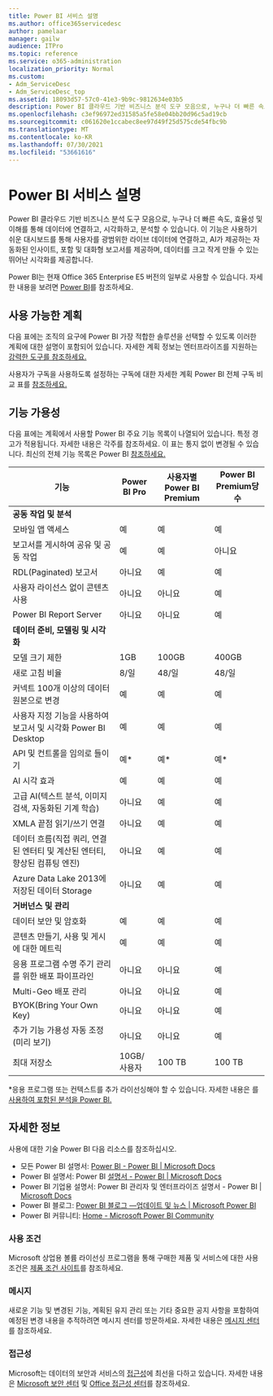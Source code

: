 ```yaml
---
title: Power BI 서비스 설명
ms.author: office365servicedesc
author: pamelaar
manager: gailw
audience: ITPro
ms.topic: reference
ms.service: o365-administration
localization_priority: Normal
ms.custom:
- Adm_ServiceDesc
- Adm_ServiceDesc_top
ms.assetid: 18093d57-57c0-41e3-9b9c-9812634e03b5
description: Power BI 클라우드 기반 비즈니스 분석 도구 모음으로, 누구나 더 빠른 속도, 효율성 및 이해를 통해 데이터에 연결하고, 시각화하고, 분석할 수 있습니다. 사용자를 사용하기 쉬운 대시보드를 통해 다양한 범위의 라이브 데이터와 연결하고, 대화형 보고서를 제공하며 데이터에 생동감을 주는 뛰어난 시각화를 전달합니다.
ms.openlocfilehash: c3ef96972ed31585a5fe58e04bb20d96c5ad19cb
ms.sourcegitcommit: c061620e1ccabec8ee97d49f25d575cde54fbc9b
ms.translationtype: MT
ms.contentlocale: ko-KR
ms.lasthandoff: 07/30/2021
ms.locfileid: "53661616"
---
```

# <a name="power-bi-service-description"></a>Power BI 서비스 설명

Power BI 클라우드 기반 비즈니스 분석 도구 모음으로, 누구나 더 빠른 속도, 효율성 및 이해를 통해 데이터에 연결하고, 시각화하고, 분석할 수 있습니다. 이 기능은 사용하기 쉬운 대시보드를 통해 사용자를 광범위한 라이브 데이터에 연결하고, AI가 제공하는 자동화된 인사이트, 포함 및 대화형 보고서를 제공하며, 데이터를 크고 작게 만들 수 있는 뛰어난 시각화를 제공합니다.

Power BI는 현재 Office 365 Enterprise E5 버전의 일부로 사용할 수 있습니다. 자세한 내용을 보려면 [Power BI](https://powerbi.microsoft.com)를 참조하세요.

## <a name="available-plans"></a>사용 가능한 계획

다음 표에는 조직의 요구에 Power BI 가장 적합한 솔루션을 선택할 수 있도록 이러한 계획에 대한 설명이 포함되어 있습니다. 자세한 계획 정보는 엔터프라이즈를 지원하는 [강력한 도구를 참조하세요.](https://www.microsoft.com/microsoft-365/enterprise/compare-office-365-plans)

사용자가 구독을 사용하도록 설정하는 구독에 대한 자세한 계획 Power BI 전체 구독 비교 표를 [참조하세요.](https://www.microsoft.com/microsoft-365/compare-microsoft-365-enterprise-plans)

## <a name="feature-availability"></a>기능 가용성

다음 표에는 계획에서 사용할 Power BI 주요 기능 목록이 나열되어 있습니다. 특정 경고가 적용됩니다. 자세한 내용은 각주를 참조하세요. 이 표는 통지 없이 변경될 수 있습니다. 최신의 전체 기능 목록은 Power BI [참조하세요.](https://powerbi.microsoft.com/pricing/)

| 기능 | Power BI Pro | 사용자별 Power BI Premium | Power BI Premium당 수 |
|---------|--------------|---------------------------|-------------------------------|
| **공동 작업 및 분석** | | | |
| 모바일 앱 액세스 | 예 | 예 | 예 |
| 보고서를 게시하여 공유 및 공동 작업 | 예 | 예 | 아니요 |
| RDL(Paginated) 보고서 | 아니요 | 예 | 예 |
| 사용자 라이선스 없이 콘텐츠 사용 | 아니요 | 아니요 | 예 |
| Power BI Report Server | 아니요 | 아니요 | 예 |
| **데이터 준비, 모델링 및 시각화** | | | |
| 모델 크기 제한 | 1GB | 100GB | 400GB |
| 새로 고침 비율 | 8/일 | 48/일 | 48/일 |
| 커넥트 100개 이상의 데이터 원본으로 변경 | 예 | 예 | 예 |
| 사용자 지정 기능을 사용하여 보고서 및 시각화 Power BI Desktop | 예 | 예 | 예 |
| API 및 컨트롤을 임의로 들이기 | 예* | 예* | 예* |
| AI 시각 효과 | 예 | 예 | 예 |
| 고급 AI(텍스트 분석, 이미지 검색, 자동화된 기계 학습) | 아니요 | 예 | 예 |
| XMLA 끝점 읽기/쓰기 연결 | 아니요 | 예 | 예 |
| 데이터 흐름(직접 쿼리, 연결된 엔터티 및 계산된 엔터티, 향상된 컴퓨팅 엔진) | 아니요 | 예 | 예 |
| Azure Data Lake 2013에 저장된 데이터 Storage | 아니요 | 예 | 예 |
| **거버넌스 및 관리** | | | |
| 데이터 보안 및 암호화 | 예 | 예 | 예 |
| 콘텐츠 만들기, 사용 및 게시에 대한 메트릭 | 예 | 예 | 예 |
| 응용 프로그램 수명 주기 관리를 위한 배포 파이프라인 | 아니요 | 아니요 | 예 |
| Multi-Geo 배포 관리 | 아니요 | 아니요 | 예 |
| BYOK(Bring Your Own Key) | 아니요 | 아니요 | 예 |
| 추가 기능 가용성 자동 조정(미리 보기) | 아니요 | 아니요 | 예 |
| 최대 저장소 | 10GB/사용자 | 100 TB | 100 TB |

*응용 프로그램 또는 컨텍스트를 추가 라이선싱해야 할 수 있습니다. 자세한 내용은 를 [사용하여 포함된 분석을 Power BI.](/power-bi/developer/embedded/embedding)

## <a name="learn-more"></a>자세한 정보

사용에 대한 기술 Power BI 다음 리소스를 참조하십시오.

- 모든 Power BI 설명서: [Power BI - Power BI | Microsoft Docs](/power-bi/)
- Power BI 설명서: Power BI [설명서 - Power BI | Microsoft Docs](/power-bi/developer/)
- Power BI 기업용 설명서: Power BI 관리자 및 엔터프라이즈 설명서 - Power BI | [ Microsoft Docs](/power-bi/admin/)
- Power BI 블로그: [Power BI 블로그 —업데이트 및 뉴스 | Microsoft Power BI](https://powerbi.microsoft.com/blog/)
- Power BI 커뮤니티: [Home - Microsoft Power BI Community](https://community.powerbi.com/)

### <a name="licensing-terms"></a>사용 조건

Microsoft 상업용 볼륨 라이선싱 프로그램을 통해 구매한 제품 및 서비스에 대한 사용 조건은 [제품 조건 사이트](https://www.microsoft.com/licensing/terms/)를 참조하세요. 

### <a name="messaging"></a>메시지

새로운 기능 및 변경된 기능, 계획된 유지 관리 또는 기타 중요한 공지 사항을 포함하여 예정된 변경 내용을 추적하려면 메시지 센터를 방문하세요. 자세한 내용은 [메시지 센터](/microsoft-365/admin/manage/message-center)를 참조하세요.

### <a name="accessibility"></a>접근성

Microsoft는 데이터의 보안과 서비스의 [접근성](https://www.microsoft.com/trust-center/compliance/accessibility)에 최선을 다하고 있습니다. 자세한 내용은 [Microsoft 보안 센터](https://www.microsoft.com/trust-center) 및 [Office 접근성 센터](https://support.microsoft.com/office/office-accessibility-center-resources-for-people-with-disabilities-ecab0fcf-d143-4fe8-a2ff-6cd596bddc6d)를 참조하세요.
